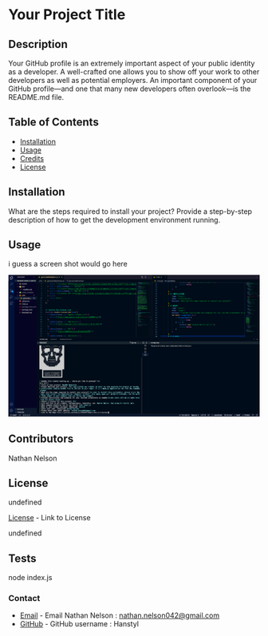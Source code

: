 # Your Project Title

  ## Description

  Your GitHub profile is an extremely important aspect of your public identity as a developer. A well-crafted one allows you to show off your work to other developers as well as potential employers. An important component of your GitHub profile—and one that many new developers often overlook—is the README.md file.

  ## Table of Contents

  * [Installation](#installation)
  * [Usage](#usage)
  * [Credits](#credits)
  * [License](#license)

  ## Installation

  What are the steps required to install your project? Provide a step-by-step description of how to get the development environment running.

  ## Usage

  i guess a screen shot would go here

  ![alt text](assets/images/screenshot.png)

  ## Contributors

  Nathan Nelson

  ## License

  undefined

  [License](undefined) - Link to License

  undefined

  ## Tests

  node index.js

  ### Contact
* [Email](mailto:nathan.nelson042@gmail.com) - Email Nathan Nelson : nathan.nelson042@gmail.com
* [GitHub](https://github.com/Hanstyl) - GitHub username : Hanstyl
